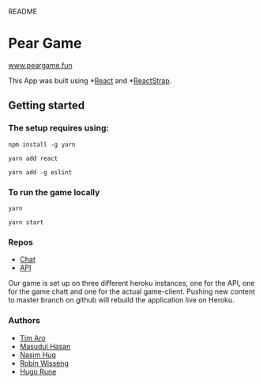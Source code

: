 README

# Pear Game
www.peargame.fun

This App was built using *[React](https://reactjs.org) and *[ReactStrap](https://reactstrap.github.io).

## Getting started

### The setup requires using:

```
npm install -g yarn
```
```
yarn add react
```
```
yarn add -g eslint
```

### To run the game locally

```
yarn
```
```
yarn start
```

### Repos
* [Chat](https://github.com/rawnney/PearGameChat)
* [API](https://github.com/robinwiss/PearGameAPI)


Our game is set up on three different heroku instances, one for the API, one for the game chatt and one for the actual game-client. Pushing new content to master branch on github will rebuild the application live on Heroku.

### Authors

* [Tim Aro](https://github.com/Finen2)
* [Masudul Hasan](https://github.com/masudulhas)
* [Nasim Huq](https://github.com/nasimjibs)
* [Robin Wisseng](https://github.com/robinwiss)
* [Hugo Rune](https://github.com/rawnney)
